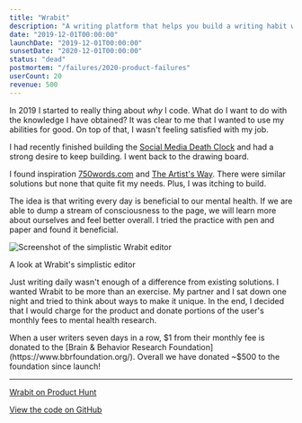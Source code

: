 ```yaml
---
title: "Wrabit"
description: "A writing platform that helps you build a writing habit while contributing to mental health research."
date: "2019-12-01T00:00:00"
launchDate: "2019-12-01T00:00:00"
sunsetDate: "2020-12-01T00:00:00"
status: "dead"
postmortem: "/failures/2020-product-failures"
userCount: 20
revenue: 500
---
```


In 2019 I started to really thing about _why_ I code. What do I want to do with the knowledge I have obtained? It was clear to me that I wanted to use my abilities for good. On top of that, I wasn't feeling satisfied with my job.

I had recently finished building the [Social Media Death Clock](/projects/social-media-death-clock) and had a strong desire to keep building. I went back to the drawing board.

I found inspiration [750words.com](https://750words.com) and [The Artist's Way](https://www.goodreads.com/book/show/615570.The_Artist_s_Way). There were similar solutions but none that quite fit my needs. Plus, I was itching to build.

The idea is that writing every day is beneficial to our mental health. If we are able to dump a stream of consciousness to the page, we will learn more about ourselves and feel better overall. I tried the practice with pen and paper and found it beneficial.

![Screenshot of the simplistic Wrabit editor](/assets/projects/wrabit/screen.jpg)

<div class="text-xs text-center">A look at Wrabit's simplistic editor</div>

Just writing daily wasn't enough of a difference from existing solutions. I wanted Wrabit to be more than an exercise. My partner and I sat down one night and tried to think about ways to make it unique. In the end, I decided that I would charge for the product and donate portions of the user's monthly fees to mental health research.

When a user writers seven days in a row, $1 from their monthly fee is donated to the [Brain & Behavior Research Foundation](https://www.bbrfoundation.org/). Overall we have donated ~$500 to the foundation since launch!

---

[Wrabit on Product Hunt](https://www.producthunt.com/posts/wrabit)

[View the code on GitHub](https://github.com/writewithwrabit)
